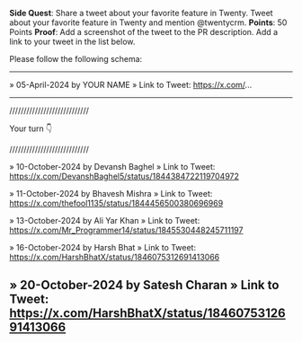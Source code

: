 **Side Quest**: Share a tweet about your favorite feature in Twenty. Tweet about your favorite feature in Twenty and mention @twentycrm.
**Points**: 50 Points
**Proof**: Add a screenshot of the tweet to the PR description. Add a link to your tweet in the list below.

Please follow the following schema:

---

» 05-April-2024 by YOUR NAME
» Link to Tweet: https://x.com/...

---

////////////////////////////

Your turn 👇

////////////////////////////

» 10-October-2024 by Devansh Baghel
» Link to Tweet: https://x.com/DevanshBaghel5/status/1844384722119704972

» 11-October-2024 by Bhavesh Mishra
» Link to Tweet: https://x.com/thefool1135/status/1844456500380696969

» 13-October-2024 by Ali Yar Khan
» Link to Tweet: https://x.com/Mr_Programmer14/status/1845530448245711197

» 16-October-2024 by Harsh Bhat
» Link to Tweet: https://x.com/HarshBhatX/status/1846075312691413066

» 20-October-2024 by Satesh Charan
» Link to Tweet: https://x.com/HarshBhatX/status/1846075312691413066
---
